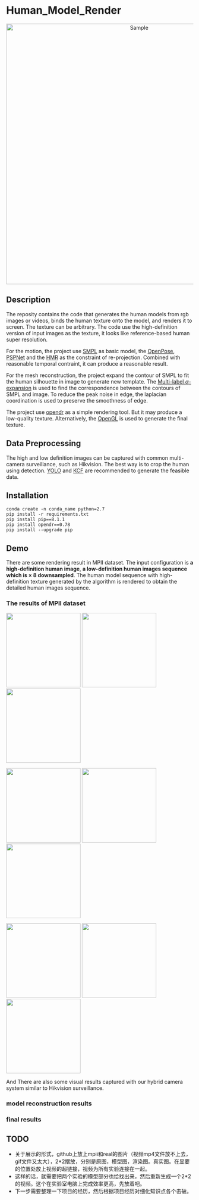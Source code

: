 # Human_Model_Render

<p align="center">
	<img src="https://personal-1301265575.cos.ap-shenzhen-fsi.myqcloud.com/Human_Render/pipeline2-9.PNG" alt="Sample"  width="700">
</p>

## Description
The reposity contains the code that generates the human models from rgb images or videos, binds the human texture onto the model, and renders it to screen. The texture can be arbitrary. The code use the high-definition version of input images as the texture, it looks like reference-based human super resolution.

For the motion, the project use [SMPL](https://smpl.is.tue.mpg.de/) as basic model, the [OpenPose](https://github.com/CMU-Perceptual-Computing-Lab/openpose), [PSPNet](https://github.com/Lextal/pspnet-pytorch) and the [HMR](https://github.com/akanazawa/hmr) as the constraint of re-projection. Combined with reasonable temporal contraint, it can produce a reasonable result. 

For the mesh reconstruction, the project expand the contour of SMPL to fit the human silhouette in image to generate new template. The [Multi-label $\alpha$-expansion](https://vision.cs.uwaterloo.ca/code/) is used to find the correspondence between the contours of SMPL and image. To reduce the peak noise in edge, the laplacian coordination is used to preserve the smoothness of edge.

The project use [opendr](https://pypi.org/project/opendr/) as a simple rendering tool. But it may produce a low-quality texture. Alternatively, the [OpenGL](https://www.opengl.org/) is used to generate the final texture. 

## Data Preprocessing
The high and low definition images can be captured with common multi-camera surveillance, such as Hikvision. The best way is to crop the human using detection. [YOLO](https://github.com/AlexeyAB/darknet) and [KCF](https://github.com/joaofaro/KCFcpp) are recommended to generate the feasible data. 

## Installation
```
conda create -n conda_name python=2.7
pip install -r requirements.txt
pip install pip==8.1.1
pip install opendr==0.78
pip install --upgrade pip
```

## Demo
There are some rendering result in MPII dataset. The input configuration is **a high-definition human image**, **a low-definition human images sequence which is $\times$ 8 downsampled**. The human model sequence with high-definition texture generated by the algorithm is rendered to obtain the detailed human images sequence.  

### The results of MPII dataset 
<img src="https://github.com/li19960612/Human_Model_Render/blob/master/demo/LR1.gif" width="200"> <img src="https://github.com/li19960612/Human_Model_Render/blob/master/demo/model1.gif" width="200"> <img src="https://github.com/li19960612/Human_Model_Render/blob/master/demo/texture1.gif" width="200">

<img src="https://github.com/li19960612/Human_Model_Render/blob/master/demo/LR2.gif" width="200"> <img src="https://github.com/li19960612/Human_Model_Render/blob/master/demo/model2.gif" width="200"> <img src="https://github.com/li19960612/Human_Model_Render/blob/master/demo/texture2.gif" width="200">

<img src="https://github.com/li19960612/Human_Model_Render/blob/master/demo/LR3.gif" width="200"> <img src="https://github.com/li19960612/Human_Model_Render/blob/master/demo/model3.gif" width="200"> <img src="https://github.com/li19960612/Human_Model_Render/blob/master/demo/texture3.gif" width="200">


And There are also some visual results captured with our hybrid camera system similar to Hikvision surveillance.

### model reconstruction results

### final results

## TODO
+ 关于展示的形式，github上放上mpii和real的图片（视频mp4文件放不上去，gif文件又太大），2*2摆放，分别是原图，模型图，渲染图。真实图。在显要的位置处放上视频的超链接，视频为所有实验连接在一起。
+ 这样的话，就需要把两个实验的模型部分也给找出来，然后重新生成一个2*2的视频。这个在实验室电脑上完成效率更高，先放着吧。
+ 下一步需要整理一下项目的经历，然后根据项目经历对细化知识点各个击破。




